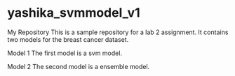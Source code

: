 # yashika_svmmodel_v1
My Repository
This is a sample repository for a lab 2 assignment. It contains two models for the breast cancer  dataset.

Model 1
The first model is a svm model.

Model 2
The second model is a ensemble model.
